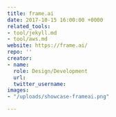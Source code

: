 ```yaml
---
title: frame.ai
date: 2017-10-15 16:00:00 +0000
related_tools:
- tool/jekyll.md
- tool/aws.md
website: https://frame.ai/
repo: ''
creator:
- name: 
  role: Design/Development
  url: 
  twitter_username: 
images:
- "/uploads/showcase-frameai.png"

---
```

